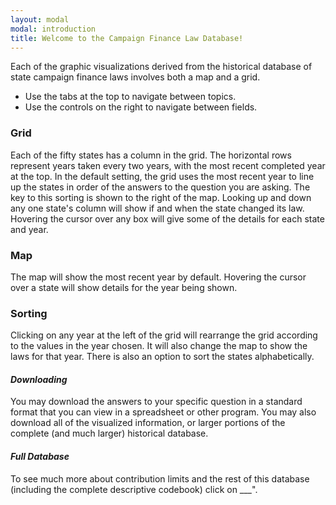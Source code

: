 ```yaml
---
layout: modal
modal: introduction 
title: Welcome to the Campaign Finance Law Database!
---
```


<div class="tour-guidance-container"></div>

Each of the graphic visualizations derived from the historical database of state
campaign finance laws involves both a map and a grid.

 * Use the tabs at the top to navigate between topics.
 * Use the controls on the right to navigate between fields.

### Grid

Each of the fifty states has a column in the grid. The horizontal rows represent
years taken every two years, with the most recent completed year at the top. In
the default setting, the grid uses the most recent year to line up the states in
order of the answers to the question you are asking. The key to this sorting is
shown to the right of the map. Looking up and down any one state's column will
show if and when the state changed its law. Hovering the cursor over any box
will give some of the details for each state and year.

### Map

The map will show the most recent year by default. Hovering the cursor over a
state will show details for the year being shown.

### Sorting

Clicking on any year at the left of the grid will rearrange the grid according
to the values in the year chosen. It will also change the map to show the laws
for that year. There is also an option to sort the states alphabetically.

#### _Downloading_

You may download the answers to your specific question in a standard format that
you can view in a spreadsheet or other program. You may also download all of the
visualized information, or larger portions of the complete (and much larger)
historical database.

#### _Full Database_

To see much more about contribution limits and the rest of this database (including the
complete descriptive codebook) click on ___".
